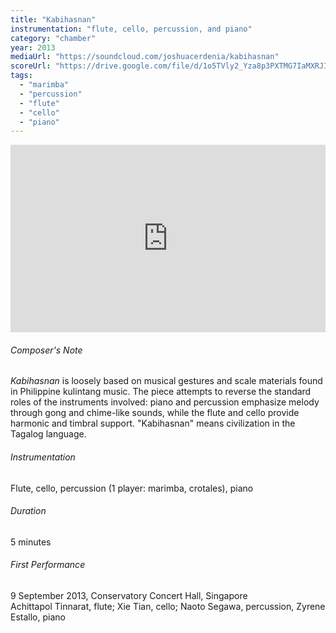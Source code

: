 ```yaml
---
title: "Kabihasnan"
instrumentation: "flute, cello, percussion, and piano"
category: "chamber"
year: 2013
mediaUrl: "https://soundcloud.com/joshuacerdenia/kabihasnan"
scoreUrl: "https://drive.google.com/file/d/1o5TVly2_Yza8p3PXTMG7IaMXRJICnAvv/view?usp=sharing"
tags:
  - "marimba"
  - "percussion"
  - "flute"
  - "cello"
  - "piano"
---
```


<iframe class="mb-3" src="https://w.soundcloud.com/player/?url=https%3A//api.soundcloud.com/tracks/268084891&amp;auto_play=false&amp;hide_related=false&amp;show_comments=false&amp;show_user=true&amp;show_reposts=false&amp;visual=true" width="100%" height="300" frameborder="no" scrolling="no"></iframe>

###### Composer's Note

_Kabihasnan_ is loosely based on musical gestures and scale materials found in Philippine kulintang music. The piece attempts to reverse the standard roles of the instruments involved: piano and percussion emphasize melody through gong and chime-like sounds, while the flute and cello provide harmonic and timbral support. "Kabihasnan" means civilization in the Tagalog language.

###### Instrumentation
Flute, cello, percussion (1 player: marimba, crotales), piano

###### Duration
5 minutes

###### First Performance
9 September 2013, Conservatory Concert Hall, Singapore\
Achittapol Tinnarat, flute; Xie Tian, cello; Naoto Segawa, percussion, Zyrene Estallo, piano